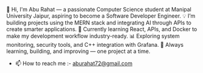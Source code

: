 👋 Hi, I'm Abu Rahat — a passionate Computer Science student at Manipal University Jaipur, aspiring to become a Software Developer Engineer.
💡 I’m building projects using the MERN stack and integrating AI through APIs to create smarter applications.
🚀 Currently learning React, APIs, and Docker to make my development workflow industry-ready.
📊 Exploring system monitoring, security tools, and C++ integration with Grafana.
🎯 Always learning, building, and improving — one project at a time.
- 📫 How to reach me :- aburahat72@gmail.com

<!---
aburahat72/aburahat72 is a ✨ special ✨ repository because its `README.md` (this file) appears on your GitHub profile.
You can click the Preview link to take a look at your changes.
--->
